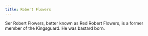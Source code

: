 ```yaml
---
title: Robert Flowers
---
```


Ser Robert Flowers, better known as Red Robert Flowers, is a former member of the Kingsguard. He was bastard born.


